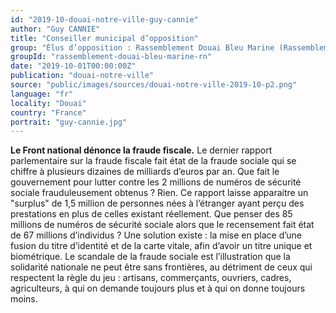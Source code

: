 ```yaml
---
id: "2019-10-douai-notre-ville-guy-cannie"
author: "Guy CANNIE"
title: "Conseiller municipal d’opposition"
group: "Élus d’opposition : Rassemblement Douai Bleu Marine (Rassemblement National)"
groupId: "rassemblement-douai-bleu-marine-rn"
date: "2019-10-01T00:00:00Z"
publication: "douai-notre-ville"
source: "public/images/sources/douai-notre-ville-2019-10-p2.png"
language: "fr"
locality: "Douai"
country: "France"
portrait: "guy-cannie.jpg"
---
```


**Le Front national dénonce la fraude fiscale.** Le dernier rapport parlementaire sur la fraude fiscale fait état de la fraude sociale qui se chiffre à plusieurs dizaines de milliards d’euros par an. Que fait le gouvernement pour lutter contre les 2 millions de numéros de sécurité sociale frauduleusement obtenus ?  Rien. Ce rapport laisse apparaitre un "surplus" de 1,5 million de personnes nées à l’étranger ayant perçu des prestations en plus de celles existant réellement. Que penser des 85 millions de numéros de sécurité sociale alors que le recensement fait état de 67 millions d’individus ? Une solution existe : la mise en place d’une fusion du titre d’identité et de la carte vitale, afin d’avoir un titre unique et biométrique. Le scandale de la fraude sociale est l’illustration que la solidarité nationale ne peut être sans frontières, au détriment de ceux qui respectent la règle du jeu : artisans, commerçants, ouvriers, cadres, agriculteurs,  à qui on demande toujours plus et à qui on donne toujours moins.
